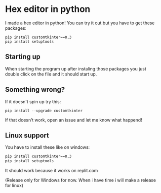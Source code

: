 # **Hex editor in python**

I made a hex editor in python!
You can try it out but you have to get these packages:
```CMD
pip install customtkinter==0.3
pip install setuptools
```

## **Starting up**
When starting the program up after instaling those packages you just double click on the file and it should start up.

## **Something wrong?**
If it doesn't spin up try this:
```CMD2
pip install --upgrade customtkinter
```
If that doesn't work, open an issue and let me know what happend!

## **Linux support**
You have to install these like on windows:
```BASH
pip install customtkinter==0.3
pip install setuptools
```
It should work because it works on replit.com

(Release only for Windows for now. When i have time i will make a release for linux)
